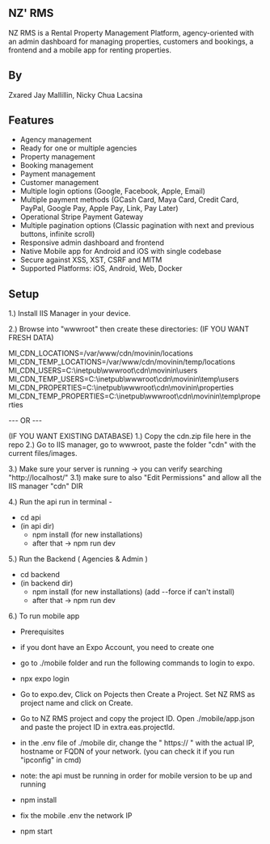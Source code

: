  
## NZ' RMS

NZ RMS is a Rental Property Management Platform, agency-oriented with an admin dashboard for managing properties, customers and bookings, a frontend and a mobile app for renting properties.

## By
Zxared Jay Mallillin, Nicky Chua Lacsina


## Features

* Agency management
* Ready for one or multiple agencies
* Property management
* Booking management
* Payment management
* Customer management
* Multiple login options (Google, Facebook, Apple, Email)
* Multiple payment methods (GCash Card, Maya Card, Credit Card, PayPal, Google Pay, Apple Pay, Link, Pay Later)
* Operational Stripe Payment Gateway
* Multiple pagination options (Classic pagination with next and previous buttons, infinite scroll)
* Responsive admin dashboard and frontend
* Native Mobile app for Android and iOS with single codebase
* Secure against XSS, XST, CSRF and MITM
* Supported Platforms: iOS, Android, Web, Docker


## Setup
1.) Install IIS Manager in your device.

2.) Browse into "wwwroot" then create these directories: (IF YOU WANT FRESH DATA)

MI_CDN_LOCATIONS=/var/www/cdn/movinin/locations
MI_CDN_TEMP_LOCATIONS=/var/www/cdn/movinin/temp/locations
MI_CDN_USERS=C:\inetpub\wwwroot\cdn\movinin\users
MI_CDN_TEMP_USERS=C:\inetpub\wwwroot\cdn\movinin\temp\users
MI_CDN_PROPERTIES=C:\inetpub\wwwroot\cdn\movinin\properties
MI_CDN_TEMP_PROPERTIES=C:\inetpub\wwwroot\cdn\movinin\temp\properties

--- OR ---

(IF YOU WANT EXISTING DATABASE)
1.) Copy the cdn.zip file here in the repo
2.) Go to IIS manager, go to wwwroot, paste the folder "cdn" with the current files/images.

3.) Make sure your server is running -> you can verify searching "http://localhost/"
  3.1) make sure to also "Edit Permissions" and allow all the IIS manager "cdn" DIR 

4.) Run the api
run in terminal - 
 - cd api
 - (in api dir)
    - npm install (for new installations)
    - after that -> npm run dev
  
5.) Run the Backend ( Agencies & Admin )
 - cd backend
 - (in backend dir)
    - npm install (for new installations) (add --force if can't install)
    - after that -> npm run dev
  

6.) To run mobile app

 - Prerequisites
 - if you dont have an Expo Account, you need to create one
 - go to ./mobile folder and run the following commands to login to expo.
 - npx expo login
 - Go to expo.dev, Click on Pojects then Create a Project. Set NZ RMS as project name and click on Create.
 - Go to NZ RMS project and copy the project ID. Open ./mobile/app.json and paste the project ID in extra.eas.projectId.

 - in the .env file of ./mobile dir, change the " https:// " with the actual IP, hostname or FQDN of your network. (you can check it if you run "ipconfig" in cmd)
 - note: the api must be running in order for mobile version to be up and running
 - npm install

 - fix the mobile .env the network IP 
 - npm start



